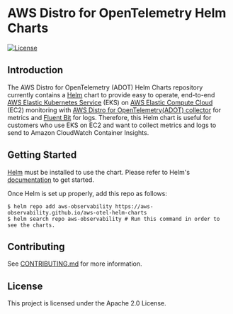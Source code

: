 # AWS Distro for OpenTelemetry Helm Charts
[![License](https://img.shields.io/badge/License-Apache%202.0-blue.svg)](https://opensource.org/licenses/Apache-2.0)

## Introduction
The AWS Distro for OpenTelemetry (ADOT) Helm Charts repository currently contains a [Helm](https://helm.sh/) chart to provide easy to operate, end-to-end  [AWS Elastic Kubernetes Service](https://aws.amazon.com/eks/) (EKS) on [AWS Elastic Compute Cloud](https://aws.amazon.com/ec2/) (EC2) monitoring with [AWS Distro for OpenTelemetry(ADOT) collector](https://docs.aws.amazon.com/AmazonCloudWatch/latest/monitoring/Container-Insights-EKS-otel.html) for metrics and [Fluent Bit](https://docs.aws.amazon.com/AmazonCloudWatch/latest/monitoring/Container-Insights-setup-logs-FluentBit.html) for logs.
Therefore, this Helm chart is useful for customers who use EKS on EC2 and want to collect metrics and logs to send to Amazon CloudWatch Container Insights.

## Getting Started

[Helm](https://helm.sh/) must be installed to use the chart. Please refer to Helm's [documentation](https://helm.sh/docs/) to get started.

Once Helm is set up properly, add this repo as follows:
```console
$ helm repo add aws-observability https://aws-observability.github.io/aws-otel-helm-charts
$ helm search repo aws-observability # Run this command in order to see the charts.
```

## Contributing

See [CONTRIBUTING.md](CONTRIBUTING.md) for more information.

## License

This project is licensed under the Apache 2.0 License.
